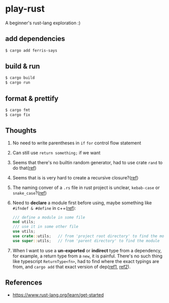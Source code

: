 # play-rust

A beginner's rust-lang exploration :)

## add dependencies

```bash
$ cargo add ferris-says
```

## build & run

```bash
$ cargo build
$ cargo run
```

## format & prettify

```bash
$ cargo fmt
$ cargo fix
```

## Thoughts

1. No need to write parentheses in `if` `for` control flow statement
2. Can still use `return something;` if we want
3. Seems that there's no builtin random generator, had to use crate `rand` to do that([ref](https://stackoverflow.com/questions/19671845/how-can-i-generate-a-random-number-within-a-range-in-rust))
4. Seems that is is very hard to create a recursive closure?([ref](https://stackoverflow.com/questions/16946888/is-it-possible-to-make-a-recursive-closure-in-rust))
5. The naming conver of a `.rs` file in rust project is unclear, `kebab-case` or `snake_case`?([ref](https://stackoverflow.com/questions/74103439/how-to-use-rust-files-with-kebab-case/74103745#74103745))
6. Need to **declare** a module first before using, maybe something like `#ifndef & #define` in c++([ref](https://www.reddit.com/r/learnrust/comments/ms4nz2/rust_module_importing/)):

    ```rs
    /// define a module in some file
    mod utils;
    /// use it in some other file
    use utils;
    use crate::utils;   // from 'project root directory' to find the module
    use super::utils;   // from 'parent directory' to find the module
    ```

7. When I want to use a **un-exported** or **indirect** type from a dependency, for example, a return type from a `new`, it is painful. There's no such thing like typescript `ReturnType<fn>`, had to find where the exact typings are from, and `cargo add` that exact version of dep([ref1](https://stackoverflow.com/questions/65897257/how-to-use-a-type-from-dependences-dependence), [ref2](https://users.rust-lang.org/t/how-does-transitive-dependency-work-with-type-inference-and-compilation/93264/2)).

## References

- <https://www.rust-lang.org/learn/get-started>
